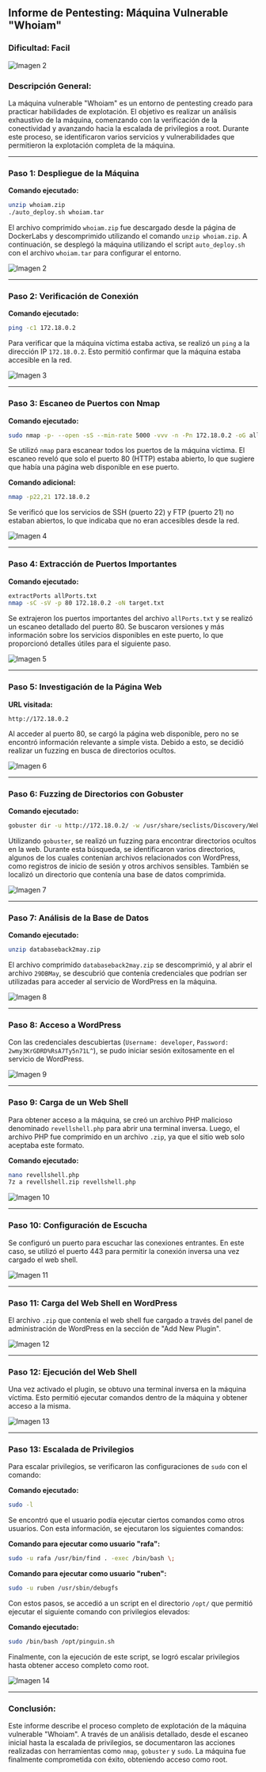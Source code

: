 ## Informe de Pentesting: Máquina Vulnerable "Whoiam"
### Dificultad: Facil

![Imagen 2](Imagenes/Uno.jpeg)

### Descripción General:

La máquina vulnerable "Whoiam" es un entorno de pentesting creado para practicar habilidades de explotación. El objetivo es realizar un análisis exhaustivo de la máquina, comenzando con la verificación de la conectividad y avanzando hacia la escalada de privilegios a root. Durante este proceso, se identificaron varios servicios y vulnerabilidades que permitieron la explotación completa de la máquina.

---

### Paso 1: Despliegue de la Máquina

**Comando ejecutado:**

```bash
unzip whoiam.zip
./auto_deploy.sh whoiam.tar
```

El archivo comprimido `whoiam.zip` fue descargado desde la página de DockerLabs y descomprimido utilizando el comando `unzip whoiam.zip`. A continuación, se desplegó la máquina utilizando el script `auto_deploy.sh` con el archivo `whoiam.tar` para configurar el entorno.

![Imagen 2](Imagenes/Uno.jpeg)

---

### Paso 2: Verificación de Conexión

**Comando ejecutado:**

```bash
ping -c1 172.18.0.2
```

Para verificar que la máquina víctima estaba activa, se realizó un `ping` a la dirección IP `172.18.0.2`. Esto permitió confirmar que la máquina estaba accesible en la red.

![Imagen 3](Imagenes/Dos.jpeg)

---

### Paso 3: Escaneo de Puertos con Nmap

**Comando ejecutado:**

```bash
sudo nmap -p- --open -sS --min-rate 5000 -vvv -n -Pn 172.18.0.2 -oG allPorts.txt
```

Se utilizó `nmap` para escanear todos los puertos de la máquina víctima. El escaneo reveló que solo el puerto 80 (HTTP) estaba abierto, lo que sugiere que había una página web disponible en ese puerto.

**Comando adicional:**

```bash
nmap -p22,21 172.18.0.2
```

Se verificó que los servicios de SSH (puerto 22) y FTP (puerto 21) no estaban abiertos, lo que indicaba que no eran accesibles desde la red.

![Imagen 4](Imagenes/Tres.jpeg)

---

### Paso 4: Extracción de Puertos Importantes

**Comando ejecutado:**

```bash
extractPorts allPorts.txt
nmap -sC -sV -p 80 172.18.0.2 -oN target.txt
```

Se extrajeron los puertos importantes del archivo `allPorts.txt` y se realizó un escaneo detallado del puerto 80. Se buscaron versiones y más información sobre los servicios disponibles en este puerto, lo que proporcionó detalles útiles para el siguiente paso.

![Imagen 5](Imagenes/Cuatro.jpeg)

---

### Paso 5: Investigación de la Página Web

**URL visitada:**

```http
http://172.18.0.2
```

Al acceder al puerto 80, se cargó la página web disponible, pero no se encontró información relevante a simple vista. Debido a esto, se decidió realizar un fuzzing en busca de directorios ocultos.

![Imagen 6](Imagenes/Cinco.jpeg)

---

### Paso 6: Fuzzing de Directorios con Gobuster

**Comando ejecutado:**

```bash
gobuster dir -u http://172.18.0.2/ -w /usr/share/seclists/Discovery/Web-Content/directory-list-2.3-medium.txt -t 20 -add-slash -b 403,404 -x php,html,txt
```

Utilizando `gobuster`, se realizó un fuzzing para encontrar directorios ocultos en la web. Durante esta búsqueda, se identificaron varios directorios, algunos de los cuales contenían archivos relacionados con WordPress, como registros de inicio de sesión y otros archivos sensibles. También se localizó un directorio que contenía una base de datos comprimida.

![Imagen 7](Imagenes/Seis.jpeg)

---

### Paso 7: Análisis de la Base de Datos

**Comando ejecutado:**

```bash
unzip databaseback2may.zip
```

El archivo comprimido `databaseback2may.zip` se descomprimió, y al abrir el archivo `29DBMay`, se descubrió que contenía credenciales que podrían ser utilizadas para acceder al servicio de WordPress en la máquina.

![Imagen 8](Imagenes/Siete.jpeg)

---

### Paso 8: Acceso a WordPress

Con las credenciales descubiertas (`Username: developer`, `Password: 2wmy3KrGDRD%RsA7Ty5n71L^`), se pudo iniciar sesión exitosamente en el servicio de WordPress.

![Imagen 9](Imagenes/Ocho.jpeg)

---

### Paso 9: Carga de un Web Shell

Para obtener acceso a la máquina, se creó un archivo PHP malicioso denominado `revellshell.php` para abrir una terminal inversa. Luego, el archivo PHP fue comprimido en un archivo `.zip`, ya que el sitio web solo aceptaba este formato.

**Comando ejecutado:**

```bash
nano revellshell.php
7z a revellshell.zip revellshell.php
```

![Imagen 10](Imagenes/Nueve.jpeg)

---

### Paso 10: Configuración de Escucha

Se configuró un puerto para escuchar las conexiones entrantes. En este caso, se utilizó el puerto 443 para permitir la conexión inversa una vez cargado el web shell.

![Imagen 11](Imagenes/Once.jpeg)

---

### Paso 11: Carga del Web Shell en WordPress

El archivo `.zip` que contenía el web shell fue cargado a través del panel de administración de WordPress en la sección de "Add New Plugin".

![Imagen 12](Imagenes/Doce.jpeg)

---

### Paso 12: Ejecución del Web Shell

Una vez activado el plugin, se obtuvo una terminal inversa en la máquina víctima. Esto permitió ejecutar comandos dentro de la máquina y obtener acceso a la misma.

![Imagen 13](Imagenes/Trece.jpeg)

---

### Paso 13: Escalada de Privilegios

Para escalar privilegios, se verificaron las configuraciones de `sudo` con el comando:

**Comando ejecutado:**

```bash
sudo -l
```

Se encontró que el usuario podía ejecutar ciertos comandos como otros usuarios. Con esta información, se ejecutaron los siguientes comandos:

**Comando para ejecutar como usuario "rafa":**

```bash
sudo -u rafa /usr/bin/find . -exec /bin/bash \;
```

**Comando para ejecutar como usuario "ruben":**

```bash
sudo -u ruben /usr/sbin/debugfs
```

Con estos pasos, se accedió a un script en el directorio `/opt/` que permitió ejecutar el siguiente comando con privilegios elevados:

**Comando ejecutado:**

```bash
sudo /bin/bash /opt/pinguin.sh
```

Finalmente, con la ejecución de este script, se logró escalar privilegios hasta obtener acceso completo como root.

![Imagen 14](Imagenes/Catorce.jpeg)

---

### Conclusión:

Este informe describe el proceso completo de explotación de la máquina vulnerable "Whoiam". A través de un análisis detallado, desde el escaneo inicial hasta la escalada de privilegios, se documentaron las acciones realizadas con herramientas como `nmap`, `gobuster` y `sudo`. La máquina fue finalmente comprometida con éxito, obteniendo acceso como root.
